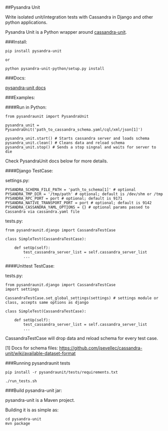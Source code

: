 ##Pysandra Unit

Write isolated unit/integration tests with Cassandra in Django and other python applications.

Pysandra Unit is a Python wrapper around [cassandra-unit](https://github.com/jsevellec/cassandra-unit).


###Install:

    pip install pysandra-unit

    or

    python pysandra-unit-python/setup.py install


###Docs:

[pysandra-unit docs](docs/_build/text/index.txt)


###Examples:

####Run in Python:

    from pysandraunit import PysandraUnit

    pysandra_unit = PysandraUnit('path_to_cassandra_schema.yaml/cql/xml/json[1]')

    pysandra_unit.start() # Starts cassandra server and loads schema
    pysandra_unit.clean() # Cleans data and reload schema
    pysandra_unit.stop() # Sends a stop singnal and waits for server to die

Check PysandraUnit docs below for more details.


####Django TestCase:

settings.py:

	PYSANDRA_SCHEMA_FILE_PATH = 'path_to_schema[1]' # optional
	PYSANDRA_TMP_DIR = '/tmp/path' # optional; default is /dev/shm or /tmp
	PYSANDRA_RPC_PORT = port # optional; default is 9171
	PYSANDRA_NATIVE_TRANSPORT_PORT = port # optional; default is 9142
	PYSANDRA_CASSANDRA_YAML_OPTIONS = {} # optional params passed to Cassandra via cassandra.yaml file

tests.py:

	from pysandraunit.django import CassandraTestCase

	class SimpleTest(CassandraTestCase):

		def setUp(self):
			test_cassandra_server_list = self.cassandra_server_list
			...

####Unittest TestCase:

tests.py:

	from pysandraunit.django import CassandraTestCase
	import settings

	CassandraTestCase.set_global_settings(settings) # settings module or class, accepts same options as django

	class SimpleTest(CassandraTestCase):

		def setUp(self):
			test_cassandra_server_list = self.cassandra_server_list
			...

CassandraTestCase will drop data and reload schema for every test case.

[1] Docs for schema files: https://github.com/jsevellec/cassandra-unit/wiki/available-dataset-format


###Running pysandraunit tests

	pip install -r pysandraunit/tests/requirements.txt

	./run_tests.sh


###Build pysandra-unit jar:

pysandra-unit is a Maven project.

Building it is as simple as:

    cd pysandra-unit
    mvn package

